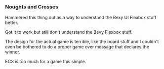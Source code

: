 ### Noughts and Crosses

Hammered this thing out as a way to understand the 
Bexy UI Flexbox stuff better.

Got it to work but still don't understand the Bevy
Flexbox stuff.

The design for the actual game is terrible, like the
board stuff and I couldn't even be bothered to do a 
proper game over message that declares the winner.  

ECS is too much for a game this simple. 